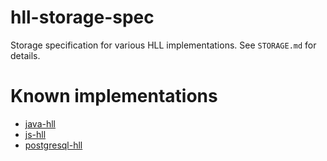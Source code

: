 hll-storage-spec
================

Storage specification for various HLL implementations. See `STORAGE.md` for details.

Known implementations
=====================

* [java-hll](https://github.com/aggregateknowledge/java-hll)
* [js-hll](https://github.com/aggregateknowledge/js-hll)
* [postgresql-hll](https://github.com/aggregateknowledge/postgresql-hll)